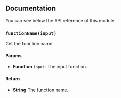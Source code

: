 ## Documentation
You can see below the API reference of this module.

### `functionName(input)`
Get the function name.

#### Params
- **Function** `input`: The input function.

#### Return
- **String** The function name.

